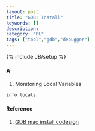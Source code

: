 ```yaml
---
layout: post
title: "GDB: Install"
keywords: [] 
description: 
category: "PL"
tags: ["tool","gdb","debugger"]
---
```

{% include JB/setup %}

#### A
1. Monitoring Local Variables

```cpp
info locals
```



#### Reference
1. [GDB mac install codesign](https://dev.to/jasonelwood/setup-gdb-on-macos-in-2020-489k)
